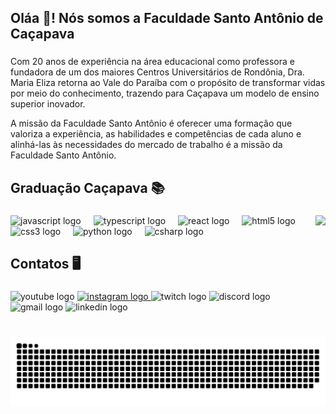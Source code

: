 <h2 align="left">Oláa 👋! Nós somos a Faculdade Santo Antônio de Caçapava </h2>

###
Com 20 anos de experiência na área educacional como professora e fundadora de um dos maiores Centros Universitários de Rondônia, Dra. Maria Eliza retorna ao Vale do Paraíba com o propósito de transformar vidas por meio do conhecimento, trazendo para Caçapava um modelo de ensino superior inovador.

A missão da Faculdade Santo Antônio é oferecer uma formação que valoriza a experiência, as habilidades e competências de cada aluno e alinhá-las às necessidades do mercado de trabalho é a missão da Faculdade Santo Antônio.


###

<h2 align="left">Graduação Caçapava  📚 </h2>

###

<img align="right" height="150" src="https://guiadoestudante.abril.com.br/wp-content/uploads/sites/4/2017/10/estudante_estudos.gif?w=245&h=132&crop=1"  />

###

<div align="left">
  <img src="https://cdn.jsdelivr.net/gh/devicons/devicon/icons/javascript/javascript-original.svg" height="30" alt="javascript logo"  />
  <img width="12" />
  <img src="https://cdn.jsdelivr.net/gh/devicons/devicon/icons/typescript/typescript-original.svg" height="30" alt="typescript logo"  />
  <img width="12" />
  <img src="https://cdn.jsdelivr.net/gh/devicons/devicon/icons/react/react-original.svg" height="30" alt="react logo"  />
  <img width="12" />
  <img src="https://cdn.jsdelivr.net/gh/devicons/devicon/icons/html5/html5-original.svg" height="30" alt="html5 logo"  />
  <img width="12" />
  <img src="https://cdn.jsdelivr.net/gh/devicons/devicon/icons/css3/css3-original.svg" height="30" alt="css3 logo"  />
  <img width="12" />
  <img src="https://cdn.jsdelivr.net/gh/devicons/devicon/icons/python/python-original.svg" height="30" alt="python logo"  />
  <img width="12" />
  <img src="https://cdn.jsdelivr.net/gh/devicons/devicon/icons/csharp/csharp-original.svg" height="30" alt="csharp logo"  />
</div>

###

<h2 align="left">Contatos 🖥</h2>

###

<div align="left">
  <img src="https://img.shields.io/static/v1?message=Youtube&logo=youtube&label=&color=FF0000&logoColor=white&labelColor=&style=for-the-badge" height="35" alt="youtube logo"  />
  <a href="https://www.instagram.com/faculsantoantonio/">
      <img src="https://img.shields.io/static/v1?message=Instagram&logo=instagram&label=&color=E4405F&logoColor=white&labelColor=&style=for-the-badge" height="35" alt="instagram logo"  />
  </a>
  <img src="https://img.shields.io/static/v1?message=Twitch&logo=twitch&label=&color=9146FF&logoColor=white&labelColor=&style=for-the-badge" height="35" alt="twitch logo"  />
  <img src="https://img.shields.io/static/v1?message=Discord&logo=discord&label=&color=7289DA&logoColor=white&labelColor=&style=for-the-badge" height="35" alt="discord logo"  />
  <img src="https://img.shields.io/static/v1?message=Gmail&logo=gmail&label=&color=D14836&logoColor=white&labelColor=&style=for-the-badge" height="35" alt="gmail logo"  />
  <img src="https://img.shields.io/static/v1?message=LinkedIn&logo=linkedin&label=&color=0077B5&logoColor=white&labelColor=&style=for-the-badge" height="35" alt="linkedin logo"  />
</div>

###

<br clear="both">

<img alt="github contribution grid snake animation" src="https://raw.githubusercontent.com/platane/snk/output/github-contribution-grid-snake.svg" style="visibility: visible; max-width: 100%;">

###
